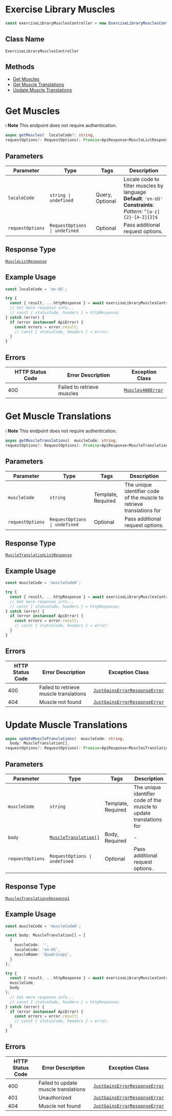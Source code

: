 # Exercise Library Muscles

```ts
const exerciseLibraryMusclesController = new ExerciseLibraryMusclesController(client);
```

## Class Name

`ExerciseLibraryMusclesController`

## Methods

* [Get Muscles](../../doc/controllers/exercise-library-muscles.md#get-muscles)
* [Get Muscle Translations](../../doc/controllers/exercise-library-muscles.md#get-muscle-translations)
* [Update Muscle Translations](../../doc/controllers/exercise-library-muscles.md#update-muscle-translations)


# Get Muscles

:information_source: **Note** This endpoint does not require authentication.

```ts
async getMuscles(  localeCode?: string,
requestOptions?: RequestOptions): Promise<ApiResponse<MuscleListResponse>>
```

## Parameters

| Parameter | Type | Tags | Description |
|  --- | --- | --- | --- |
| `localeCode` | `string \| undefined` | Query, Optional | Locale code to filter muscles by language<br>**Default**: `'en-US'`<br>**Constraints**: *Pattern*: `^[a-z]{2}-[A-Z]{2}$` |
| `requestOptions` | `RequestOptions \| undefined` | Optional | Pass additional request options. |

## Response Type

[`MuscleListResponse`](../../doc/models/muscle-list-response.md)

## Example Usage

```ts
const localeCode = 'en-US';

try {
  const { result, ...httpResponse } = await exerciseLibraryMusclesController.getMuscles(localeCode);
  // Get more response info...
  // const { statusCode, headers } = httpResponse;
} catch (error) {
  if (error instanceof ApiError) {
    const errors = error.result;
    // const { statusCode, headers } = error;
  }
}
```

## Errors

| HTTP Status Code | Error Description | Exception Class |
|  --- | --- | --- |
| 400 | Failed to retrieve muscles | [`Muscles400Error`](../../doc/models/muscles-400-error.md) |


# Get Muscle Translations

:information_source: **Note** This endpoint does not require authentication.

```ts
async getMuscleTranslations(  muscleCode: string,
requestOptions?: RequestOptions): Promise<ApiResponse<MuscleTranslationListResponse>>
```

## Parameters

| Parameter | Type | Tags | Description |
|  --- | --- | --- | --- |
| `muscleCode` | `string` | Template, Required | The unique identifier code of the muscle to retrieve translations for |
| `requestOptions` | `RequestOptions \| undefined` | Optional | Pass additional request options. |

## Response Type

[`MuscleTranslationListResponse`](../../doc/models/muscle-translation-list-response.md)

## Example Usage

```ts
const muscleCode = 'muscleCode0';

try {
  const { result, ...httpResponse } = await exerciseLibraryMusclesController.getMuscleTranslations(muscleCode);
  // Get more response info...
  // const { statusCode, headers } = httpResponse;
} catch (error) {
  if (error instanceof ApiError) {
    const errors = error.result;
    // const { statusCode, headers } = error;
  }
}
```

## Errors

| HTTP Status Code | Error Description | Exception Class |
|  --- | --- | --- |
| 400 | Failed to retrieve muscle translations | [`JustGainsErrorResponseError`](../../doc/models/just-gains-error-response-error.md) |
| 404 | Muscle not found | [`JustGainsErrorResponseError`](../../doc/models/just-gains-error-response-error.md) |


# Update Muscle Translations

```ts
async updateMuscleTranslations(  muscleCode: string,
  body: MuscleTranslation[],
requestOptions?: RequestOptions): Promise<ApiResponse<MusclesTranslationsResponse1>>
```

## Parameters

| Parameter | Type | Tags | Description |
|  --- | --- | --- | --- |
| `muscleCode` | `string` | Template, Required | The unique identifier code of the muscle to update translations for |
| `body` | [`MuscleTranslation[]`](../../doc/models/muscle-translation.md) | Body, Required | - |
| `requestOptions` | `RequestOptions \| undefined` | Optional | Pass additional request options. |

## Response Type

[`MusclesTranslationsResponse1`](../../doc/models/muscles-translations-response-1.md)

## Example Usage

```ts
const muscleCode = 'muscleCode0';

const body: MuscleTranslation[] = [
  {
    muscleCode: '',
    localeCode: 'en-US',
    muscleName: 'Quadriceps',
  }
];

try {
  const { result, ...httpResponse } = await exerciseLibraryMusclesController.updateMuscleTranslations(
  muscleCode,
  body
);
  // Get more response info...
  // const { statusCode, headers } = httpResponse;
} catch (error) {
  if (error instanceof ApiError) {
    const errors = error.result;
    // const { statusCode, headers } = error;
  }
}
```

## Errors

| HTTP Status Code | Error Description | Exception Class |
|  --- | --- | --- |
| 400 | Failed to update muscle translations | [`JustGainsErrorResponseError`](../../doc/models/just-gains-error-response-error.md) |
| 401 | Unauthorized | [`JustGainsErrorResponseError`](../../doc/models/just-gains-error-response-error.md) |
| 404 | Muscle not found | [`JustGainsErrorResponseError`](../../doc/models/just-gains-error-response-error.md) |

